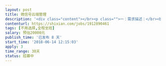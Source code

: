 ```yaml
---                
layout: post       
title: 微信号云端管理           
description: '<div class="content"></br><p class="">一：需求描述：</br><br/>1.多个微信号同时通过云端管理</br><br/>2.多个微信号好友消息汇总接收、回复</br><br/>3.多号朋友圈、评论一键同步发布</br><br/>4.多号好友关键字自动回复</p></br><p class="">二.参考产品</br><br/><a href="https://www.bzy.ai（这个网站有更详细的功能介绍" rel="nofollow" target="_blank">https://www.bzy.ai（这个网站有更详细的功能介绍</a>）</p></br><p class="">ps：要体验该产品后台，可以联系我，我直接把后台体验的账号密码给你</p></br></div>'     
contenturl: https://shixian.com/jobs/1912890461      
tags: [不用选择,全程坐班]            
salary: 预估20000元          
publish_time: '已发布 8 天'         
start_time: '2018-06-14 12:15:03'           
apply: 3                   
time_range: 30天              
status: 招募中                  
---                 
```

